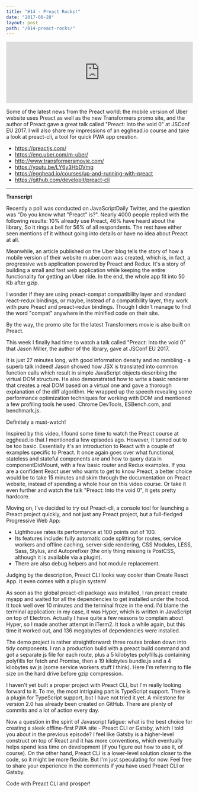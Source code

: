 ```yaml
---
title: "#14 - Preact Rocks!"
date: "2017-08-28"
layout: post
path: "/014-preact-rocks/"
---
```


<iframe width="100%" height="166" scrolling="no" frameborder="no" src="https://w.soundcloud.com/player/?url=https%3A//api.soundcloud.com/tracks/339823001&amp;color=ff5500&amp;auto_play=false&amp;hide_related=false&amp;show_comments=true&amp;show_user=true&amp;show_reposts=false"></iframe>

Some of the latest news from the Preact world: the mobile version of Uber website uses Preact as well as the new Transformers promo site, and the author of Preact gave a great talk called "Preact: Into the void 0" at JSConf EU 2017. I will also share my impressions of an egghead.io course and take a look at preact-cli, a tool for quick PWA app creation.

- https://preactjs.com/
- https://eng.uber.com/m-uber/
- http://www.transformersmovie.com/
- https://youtu.be/LY6y3HbDVmg
- https://egghead.io/courses/up-and-running-with-preact
- https://github.com/developit/preact-cli

---
**Transcript**

Recently a poll was conducted on JavaScriptDaily Twitter, and the question was "Do you know what "Preact" is?". Nearly 4000 people replied with the following results: 10% already use Preact, 46% have heard about the library, So it rings a bell for 56% of all respondents. The rest have either seen mentions of it without going into details or have no idea about Preact at all.

Meanwhile, an article published on the Uber blog tells the story of how a mobile version of their website m.uber.com was created, which is, in fact, a progressive web application powered by Preact and Redux. It's a story of building a small and fast web application while keeping the entire functionality for getting an Uber ride. In the end, the whole app fit into 50 Kb after gzip.

I wonder if they are using preact-compat compatibility layer and standard react-redux bindings, or maybe, instead of a compatibility layer, they work with pure Preact and preact-redux bindings. Though I didn't manage to find the word "compat" anywhere in the minified code on their site.

By the way, the promo site for the latest Transformers movie is also built on Preact.

This week I finally had time to watch a talk called "Preact: Into the void 0" that Jason Miller, the author of the library, gave at JSConf EU 2017.

It is just 27 minutes long, with good information density and no rambling - a superb talk indeed! Jason showed how JSX is translated into common function calls which result in simple JavaScript objects describing the virtual DOM structure. He also demonstrated how to write a basic renderer that creates a real DOM based on a virtual one and gave a thorough explanation of the diff algorithm.  He wrapped up the speech revealing some performance optimization techniques for working with DOM and mentioned a few profiling tools he used:  Chrome DevTools, ESBench.com, and benchmark.js.

Definitely a must-watch!

Inspired by this video, I found some time to watch the Preact course at egghead.io that I mentioned a few episodes ago. However, it turned out to be too basic. Essentially it's an introduction to React with a couple of examples specific to Preact. It once again goes over what functional, stateless and stateful components are and how to query data in componentDidMount, with a few basic router and Redux examples. If you are a confident React user who wants to get to know Preact, a better choice would be to take 15 minutes and skim through the documentation on Preact website, instead of spending a whole hour on this video course. Or take it even further and watch the talk "Preact: Into the void 0", it gets pretty hardcore. 

Moving on, I've decided to try out Preact-cli, a console tool for launching a Preact project quickly, and not just any Preact project, but a full-fledged Progressive Web App:
- Lighthouse rates its performance at 100 points out of 100.
- Its features include: 
fully automatic code splitting for routes,
service workers and offline caching, 
server-side rendering,
CSS Modules, LESS, Sass, Stylus, and Autoprefixer (the only thing missing is PostCSS, although it is available via a plugin). 
- There are also debug helpers and hot module replacement. 

Judging by the description, Preact CLI looks way cooler than Create React App.
It even comes with a plugin system!

As soon as the global preact-cli package was installed, I ran preact create myapp and waited for all the dependencies to get installed under the hood. It took well over 10 minutes and the terminal froze in the end. I'd blame the terminal application: in my case, it was Hyper, which is written in JavaScript on top of Electron. Actually I have quite a few reasons to complain about Hyper, so I made another attempt in iTerm2. It took a while again, but this time it worked out, and 136 megabytes of dependencies were installed.

The demo project is rather straightforward: three routes broken down into tidy components. I ran a production build with a preact build command and got a separate js file for each route, plus a 5 kilobytes polyfills.js containing polyfills for fetch and Promise, then a 19 kilobytes bundle.js and a 4 kilobytes sw.js (some service workers stuff I think). Here I'm referring to file size on the hard drive before gzip compression. 

I haven't yet built a proper project with Preact CLI, but I'm really looking forward to it. To me, the most intriguing part is TypeScript support. There is a plugin for TypeScript support, but I have not tried it yet. A milestone for version 2.0 has already been created on GitHub. There are plenty of commits and a lot of action every day. 

Now a question in the spirit of Javascript fatigue: what is the best choice for creating a sleek offline-first PWA site - Preact CLI or Gatsby, which I told you about in the previous episode? I feel like Gatsby is a higher-level construct on top of React and it has more conventions, which eventually helps spend less time on development (if you figure out how to use it, of course). On the other hand, Preact CLI is a lower-level solution closer to the code, so it might be more flexible. But I'm just speculating for now. Feel free to share your experience in the comments if you have used Preact CLI or Gatsby.

Code with Preact CLI and prosper!



